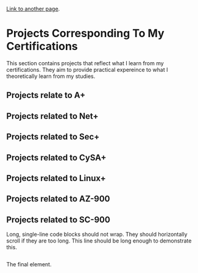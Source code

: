 [Link to another page](./another-page.html).

# Projects Corresponding To My Certifications

This section contains projects that reflect what I learn from my certifications. They aim to provide practical expereince to what I theoretically learn from my studies.

## Projects relate to A+

## Projects related to Net+

## Projects related to Sec+

## Projects related to CySA+

## Projects related to Linux+

## Projects related to AZ-900

## Projects related to SC-900




Long, single-line code blocks should not wrap. They should horizontally scroll if they are too long. This line should be long enough to demonstrate this.
```

```
The final element.
```

